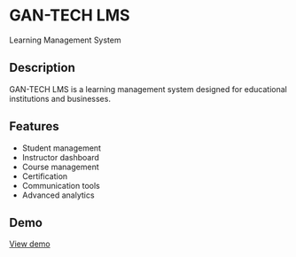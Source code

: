 ﻿# GAN-TECH LMS
Learning Management System

## Description
GAN-TECH LMS is a learning management system designed for educational institutions and businesses.

## Features
* Student management
* Instructor dashboard
* Course management
* Certification
* Communication tools
* Advanced analytics

## Demo
[View demo](https://GAN-007.github.io/GAN-TECH-LMS/)
